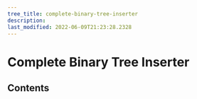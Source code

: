 ```yaml
---
tree_title: complete-binary-tree-inserter
description: 
last_modified: 2022-06-09T21:23:28.2328
---
```


# Complete Binary Tree Inserter

## Contents
